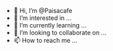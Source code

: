- 👋 Hi, I’m @Paisacafe
- 👀 I’m interested in ...
- 🌱 I’m currently learning ...
- 💞️ I’m looking to collaborate on ...
- 📫 How to reach me ...

<!---
Paisacafe/Paisacafe is a ✨ special ✨ repository because its `README.md` (this file) appears on your GitHub profile.
You can click the Preview link to take a look at your changes.
--->
